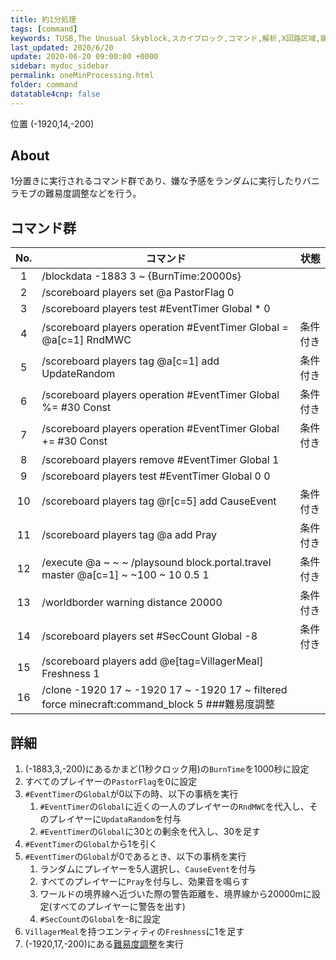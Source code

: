 ```yaml
---
title: 約1分処理
tags: [command]
keywords: TUSB,The Unusual Skyblock,スカイブロック,コマンド,解析,X回路区域,嫌な予感
last_updated: 2020/6/20
update: 2020-06-20 09:00:00 +0000
sidebar: mydoc_sidebar
permalink: oneMinProcessing.html
folder: command
datatable4cnp: false
---
```


<span class="label label-primary">位置 (-1920,14,-200)</span>

## About

1分置きに実行されるコマンド群であり、嫌な予感をランダムに実行したりバニラモブの難易度調整などを行う。

## コマンド群

|No.|コマンド|状態|
|:-:|-|-|
|1|/blockdata -1883 3 ~ {BurnTime:20000s}|
|2|/scoreboard players set @a PastorFlag 0|
|3|/scoreboard players test #EventTimer Global * 0|
|4|/scoreboard players operation #EventTimer Global = @a[c=1] RndMWC|条件付き|
|5|/scoreboard players tag @a[c=1] add UpdateRandom|条件付き|
|6|/scoreboard players operation #EventTimer Global %= #30 Const|条件付き|
|7|/scoreboard players operation #EventTimer Global += #30 Const|条件付き|
|8|/scoreboard players remove #EventTimer Global 1|
|9|/scoreboard players test #EventTimer Global 0 0|
|10|/scoreboard players tag @r[c=5] add CauseEvent|条件付き|
|11|/scoreboard players tag @a add Pray|条件付き|
|12|/execute @a ~ ~ ~ /playsound block.portal.travel master @a[c=1] ~ ~100 ~ 10 0.5 1|条件付き|
|13|/worldborder warning distance 20000|条件付き|
|14|/scoreboard players set #SecCount Global -8|条件付き|
|15|/scoreboard players add @e[tag=VillagerMeal] Freshness 1|
|16|/clone -1920 17 ~ -1920 17 ~ -1920 17 ~ filtered force minecraft:command_block 5 ###難易度調整|

## 詳細

1. (-1883,3,-200)にあるかまど(1秒クロック用)の`BurnTime`を1000秒に設定
2. すべてのプレイヤーの`PastorFlag`を0に設定
3. `#EventTimer`の`Global`が0以下の時、以下の事柄を実行
   1. `#EventTimer`の`Global`に近くの一人のプレイヤーの`RndMWC`を代入し、そのプレイヤーに`UpdataRandom`を付与
   2. `#EventTimer`の`Global`に30との剰余を代入し、30を足す
4. `#EventTimer`の`Global`から1を引く
5. `#EventTimer`の`Global`が0であるとき、以下の事柄を実行
   1. ランダムにプレイヤーを5人選択し、`CauseEvent`を付与
   2. すべてのプレイヤーに`Pray`を付与し、効果音を鳴らす
   3. ワールドの境界線へ近づいた際の警告距離を、境界線から20000mに設定(すべてのプレイヤーに警告を出す)
   4. `#SecCount`の`Global`を-8に設定
6. `VillagerMeal`を持つエンティティの`Freshness`に1を足す
7. (-1920,17,-200)にある[難易度調整](difficultyAdjustment.html)を実行
